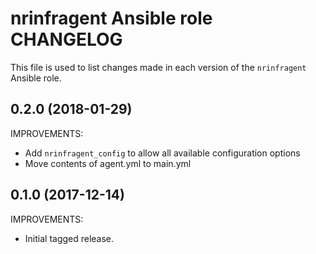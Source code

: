 # nrinfragent Ansible role CHANGELOG

This file is used to list changes made in each version of the `nrinfragent` Ansible role.

## 0.2.0 (2018-01-29)

IMPROVEMENTS:

* Add `nrinfragent_config` to allow all available configuration options
* Move contents of agent.yml to main.yml

## 0.1.0 (2017-12-14)

IMPROVEMENTS:

* Initial tagged release.

